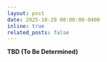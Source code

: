 ```yaml
---
layout: post
date: 2025-10-20 00:00:00-0400
inline: true
related_posts: false
---
```


**TBD (To Be Determined)**
